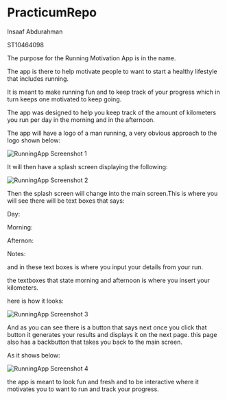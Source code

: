 # PracticumRepo
Insaaf Abdurahman

ST10464098

The purpose for the Running Motivation App is in the name.

The app is there to help motivate people to want to start a healthy lifestyle that includes running.

It is meant to make running fun and to keep track of your progress which in turn keeps one motivated to keep going.

The app was designed to help you keep track of the amount of kilometers you run per day in the morning and in the afternoon.

The app will have a logo of a man running, a very obvious approach to the logo shown below:

![RunningApp Screenshot 1](https://github.com/user-attachments/assets/62a201ef-f09c-4727-badb-f5e1265d20f3)

It will then have a splash screen displaying the following:

![RunningApp Screenshot 2](https://github.com/user-attachments/assets/73ca52b0-7891-4eee-97d6-7c989e4b1326)

Then the splash screen will change into the main screen.This is where you will see there will be text boxes that says:

Day:

Morning:

Afternon:

Notes:

and in these text boxes is where you input your details from your run.

the textboxes that state morning and afternoon is where you insert your kilometers.

here is how it looks:

![RunningApp Screenshot 3](https://github.com/user-attachments/assets/1fcf8978-0a3c-43ed-80a0-5514162a876a)

And as you can see there is a button that says next once you click that button it generates your  results and displays it on the next page.
this page also has a backbutton that takes you back to the main screen.

As it shows below:

![RunningApp Screenshot 4](https://github.com/user-attachments/assets/890758b7-5daa-4145-8ce7-56ae30048302)

the app is meant to look fun and fresh and to be interactive where it motivates you to want to run and track your progress.
